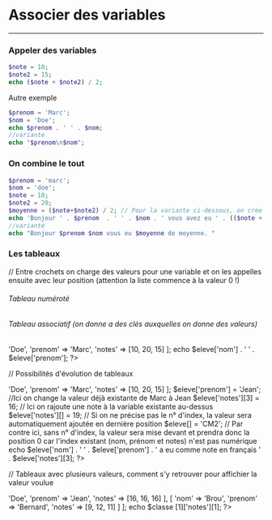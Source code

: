 # Associer des variables
***

### Appeler des variables

```php
$note = 10;
$note2 = 15;
echo ($note + $note2) / 2;
```

Autre exemple

```php
$prenom = 'Marc';
$nom = 'Doe';
echo $prenom . ' ' . $nom;
//variante
echo "$prenom\n$nom";
```

### On combine le tout

```php
$prenom = 'marc';
$nom = 'doe';
$note = 10;
$note2 = 20;
$moyenne = ($note+$note2) / 2; // Pour la variante ci-dessous, on crée une nouvelle variante pour se faciliter la tâche.
echo 'Bonjour ' . $prenom  . ' ' . $nom . ' vous avez eu ' . (($note + $note2) / 2) . ' de moyenne.' . PHP_EOL;
//variante
echo "Bonjour $prenom $nom vous eu $moyenne de moyenne. "
```

### Les tableaux

// Entre crochets on charge des valeurs pour une variable et on les appelles ensuite avec leur position (attention la liste commence à la valeur 0 !)

###### Tableau numéroté

<?php
$notes = [10, 20, 9, 8, 13, 'élève'];
echo $notes [3];
?>

###### Tableau associatif (on donne a des clés auxquelles on donne des valeurs)
<?php
$eleve = [
    'nom' => 'Doe',
    'prenom' => 'Marc',
    'notes' => [10, 20, 15]
];
echo $eleve['nom'] . ' ' . $eleve['prenom'];
?>

// Possibilités d'évolution de tableaux

<?php
$eleve = [
    'nom' => 'Doe',
    'prenom' => 'Marc',
    'notes' => [10, 20, 15]
];
$eleve['prenom'] = 'Jean';  //Ici on change la valeur déjà existante de Marc à Jean
$eleve['notes'][3] = 16;    // Ici on rajoute une note à la variable existante au-dessus
$eleve['notes'][] = 19;     // Si on ne précise pas le n° d'index, la valeur sera automatiquement ajoutée en dernière position 
$eleve[] = 'CM2';           // Par contre ici, sans n° d'index, la valeur sera mise devant et prendra donc la position 0 car l'index existant (nom, prénom et notes) n'est pas numérique
echo $eleve['nom'] . ' ' . $eleve['prenom'] . ' a eu comme note en français ' . $eleve['notes'][3];
?>


// Tableaux avec plusieurs valeurs, comment s'y retrouver pour affichier la valeur voulue
<?php
$classe = [
    [
        'nom' => 'Doe',
        'prenom' => 'Jean',
        'notes' => [16, 16, 16]
    ],
    [
        'nom' => 'Brou',
        'prenom' => 'Bernard',
        'notes' => [9, 12, 11]
    ]
];
echo $classe [1]['notes'][1];

?>
